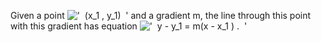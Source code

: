 Given a point
!['  (x\_1 , y\_1)  '](../dictionary/equation_images/1647.1..png) and a
gradient m, the line through this point with this gradient has equation
!['  y - y\_1 = m(x - x\_1 ) .  '](../dictionary/equation_images/1647.2..png)
